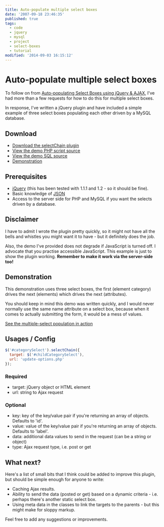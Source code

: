 ```yaml
---
title: Auto-populate multiple select boxes
date: '2007-09-18 23:46:35'
published: true
tags:
  - code
  - jquery
  - mysql
  - project
  - select-boxes
  - tutorial
modified: '2014-09-03 16:15:12'
---
```

# Auto-populate multiple select boxes

To follow on from [Auto-populating Select Boxes using jQuery & AJAX](/2007/01/20/auto-populating-select-boxes-using-jquery-ajax/), I've had more than a few requests for how to do this for multiple select boxes.

In response, I've written a jQuery plugin and have included a simple example of three select boxes populating each other driven by a MySQL database.

<!--more-->

## Download

* [Download the selectChain plugin](/images/select-chain.js)
* [View the demo PHP script source](/downloads/select-chain.php)
* [View the demo SQL source](/images/select-chain.sql)
* [Demonstration](/images/select-chain.php)

## Prerequisites

* [jQuery](http://jquery.com) (this has been tested with 1.1.1 and 1.2 - so it should be fine).
* Basic knowledge of [JSON](http://www.json.org/)
* Access to the server side for PHP and MySQL if you want the selects driven by a database.

## Disclaimer

I have to admit I wrote the plugin pretty quickly, so it might not have all the bells and whistles you might want it to have - but it definitely does the job.

Also, the demo I've provided does not degrade if JavaScript is turned off.  I advocate that you practise accessible JavaScript.  This example is just to show the plugin working.  **Remember to make it work via the server-side too!**

## Demonstration

This demonstration uses three select boxes, the first (element category) drives the next (elements) which drives the next (attributes).

You should keep in mind this demo was written quickly, and I would never normally use the same name attribute on a select box, because when it comes to actually submitting the form, it would be a mess of values.

[See the multiple-select population in action](/images/select-chain.php)

## Usages / Config

```js
$('#categorySelect').selectChain({
  target: $('#childCategorySelect'),
  url: 'update-options.php'
});
```

### Required

* target: jQuery object or HTML element
* url: string to Ajax request

### Optional

* key: key of the key/value pair if you're returning an array of objects.  Defaults to 'id'.
* value: value of the key/value pair if you're returning an array of objects.  Defaults to 'label'.
* data: additional data values to send in the request (can be a string or object)
* type: Ajax request type, i.e. post or get

## What next?

Here's a list of small bits that I think could be added to improve this plugin, but should be simple enough for anyone to write:

* Caching Ajax results.
* Ability to send the data (posted or get) based on a dynamic criteria - i.e. perhaps there's another static select box.
* Using meta data in the classes to link the targets to the parents - but this might make for sloppy markup.

Feel free to add any suggestions or improvements.
